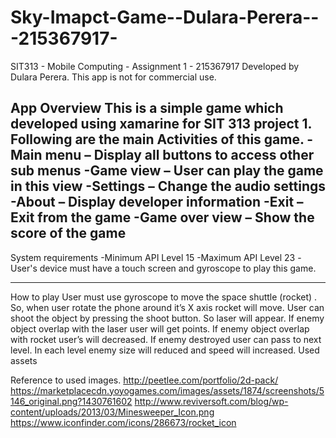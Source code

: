 # Sky-Imapct-Game--Dulara-Perera---215367917-
SIT313 - Mobile Computing - Assignment 1 - 215367917
Developed by Dulara Perera.
This app is not for commercial use.

App Overview
This is a simple game which developed using xamarine for SIT 313 project 1. Following are the main Activities of this game.
-Main menu – Display all buttons to access other sub menus
-Game view – User can play the game in this view
-Settings – Change the audio settings
-About – Display developer information
-Exit – Exit from the game
-Game over view – Show the score of the game
-------------------------------------------------------------------------------------------------------------
System requirements
-Minimum API Level 15
-Maximum API Level 23
-User's device must have a touch screen and gyroscope to play this game.

--------------------------------------------------------------------------------------------------------------
How to play
User must use gyroscope to move the space shuttle (rocket) . So, when user rotate the phone around it’s X axis rocket will move. User can shoot the object by pressing the shoot button. So laser will appear. If enemy object overlap with the laser user will get points. If enemy object overlap with rocket user’s will decreased. If enemy destroyed user can pass to next level. In each level enemy size will reduced and speed will increased. 
Used assets

Reference to used images.
http://peetlee.com/portfolio/2d-pack/ 
https://marketplacecdn.yoyogames.com/images/assets/1874/screenshots/5146_original.png?1430761602
http://www.reviversoft.com/blog/wp-content/uploads/2013/03/Minesweeper_Icon.png
https://www.iconfinder.com/icons/286673/rocket_icon

